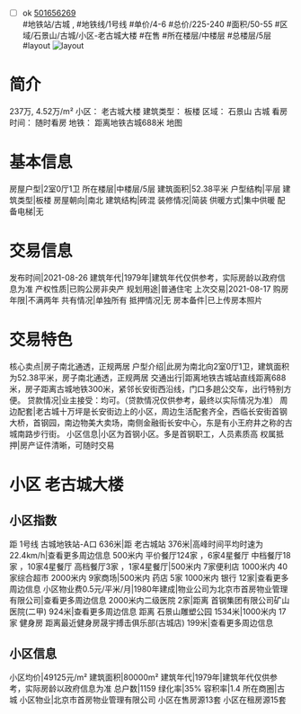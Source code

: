 - [ ] ok [501656269](https://bj.5i5j.com/ershoufang/501656269.html)  
 #地铁站/古城 ,  #地铁线/1号线
#单价/4-6 #总价/225-240 #面积/50-55   #区域/石景山/古城/小区-老古城大楼 #在售 #所在楼层/中楼层 #总楼层/5层 #layout 
![layout](http://image2a.5i5j.com/bdir/layout/5ae027fa5de749949c83600cd8b843bf.jpg_P5.jpg) 
# 简介 
 237万,  4.52万/m² 
小区： 老古城大楼
建筑类型： 板楼
区域： 石景山 古城
看房时间： 随时看房
地铁： 距离地铁古城688米 地图
# 基本信息 
 房屋户型|2室0厅1卫
所在楼层|中楼层/5层
建筑面积|52.38平米
户型结构|平层
建筑类型|板楼
房屋朝向|南北
建筑结构|砖混
装修情况|简装
供暖方式|集中供暖
配备电梯|无
# 交易信息 
 发布时间|2021-08-26
建筑年代|1979年|建筑年代仅供参考，实际房龄以政府信息为准
产权性质|已购公房非央产
规划用途|普通住宅
上次交易|2021-08-17
购房年限|不满两年
共有情况|单独所有
抵押情况|无
房本备件|已上传房本照片
# 交易特色 
 核心卖点|房子南北通透，正规两居
户型介绍|此房为南北向2室0厅1卫，建筑面积为52.38平米，房子南北通透，正规两居
交通出行|距离地铁古城站直线距离688米，房子距离古城地铁300米，紧邻长安街西沿线，门口多趟公交车，出行特别方便。
贷款情况|业主接受：均可。（贷款情况仅供参考，最终以实际情况为准）
周边配套|老古城十万坪是长安街边上的小区，周边生活配套齐全，西临长安街首钢大桥，首钢园，南边物美大卖场，南侧金融街长安中心，东是有小王府井之称的古城南路步行街。
小区信息|小区为首钢小区。多是首钢职工，人员素质高
权属抵押|房产证件清晰，可随时交易
# 小区 老古城大楼
## 小区指数 
 距 1号线 古城地铁站-A口 636米|距 老古城站 376米|高峰时间平均时速为22.4km/h|查看更多周边信息
500米内 平价餐厅124家 ，6家4星餐厅
中档餐厅18家 ，10家4星餐厅
高档餐厅3家 ，1家4星餐厅|500米内 7家便利店
1000米内 40家综合超市
2000米内 9家商场|500米内 药店 5家
1000米内 银行 12家|查看更多周边信息
小区物业费0.5元/平米/月|1980年建成|物业公司为北京市首房物业管理有限公司|查看更多周边信息
2000米内二级医院 2家|距离 首钢集团有限公司矿山医院(二甲)  924米|查看更多周边信息
距离 石景山雕塑公园 1534米|1000米内 17家 健身房
距离最近健身房晟宇搏击俱乐部(古城店) 199米|查看更多周边信息
## 小区信息 
 小区均价|49125元/m²
建筑面积|80000m²
建筑年代|1979年|建筑年代仅供参考，实际房龄以政府信息为准
总户数|1159
绿化率|35%
容积率|1.4
所在商圈|古城
小区物业|北京市首房物业管理有限公司
小区在售房源13套
小区在租房源15套
